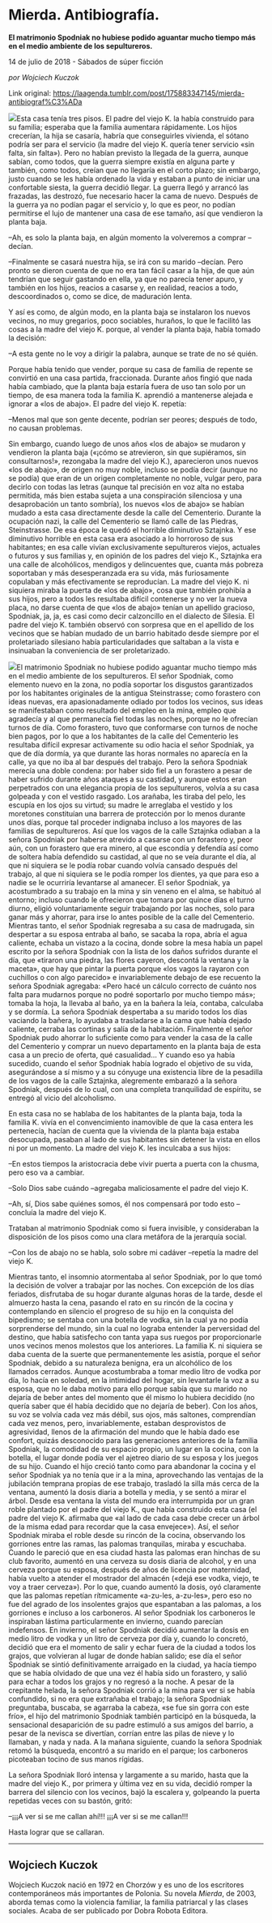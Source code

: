 # Mierda. Antibiografía.

**El matrimonio Spodniak no hubiese podido aguantar mucho tiempo más en el medio ambiente de los sepultureros.**

14 de julio de 2018 - Sábados de súper ficción

_por Wojciech Kuczok_

Link original: https://laagenda.tumblr.com/post/175883347145/mierda-antibiograf%C3%ADa

![](https://64.media.tumblr.com/f9257d63d91f1ef70d8eaaa05c389822/tumblr_inline_pbved7kwwM1t6q87u_540.jpg)Esta casa tenía tres pisos. El padre del viejo K. la había construido para su familia; esperaba que la familia aumentara rápidamente. Los hijos crecerían, la hija se casaría, habría que conseguirles vivienda, el sótano podría ser para el servicio (la madre del viejo K. quería tener servicio «sin falta, sin falta»). Pero no habían previsto la llegada de la guerra, aunque sabían, como todos, que la guerra siempre existía en alguna parte y también, como todos, creían que no llegaría en el corto plazo; sin embargo, justo cuando se les había ordenado la vida y estaban a punto de iniciar una confortable siesta, la guerra decidió llegar. La guerra llegó y arrancó las frazadas, las destrozó, fue necesario hacer la cama de nuevo. Después de la guerra ya no podían pagar el servicio y, lo que es peor, no podían permitirse el lujo de mantener una casa de ese tamaño, así que vendieron la planta baja.
  
–Ah, es solo la planta baja, en algún momento la volveremos a comprar –decían.
  
–Finalmente se casará nuestra hija, se irá con su marido –decían. Pero pronto se dieron cuenta de que no era tan fácil casar a la hija, de que aún tendrían que seguir gastando en ella, ya que no parecía tener apuro, y también en los hijos, reacios a casarse y, en realidad, reacios a todo, descoordinados o, como se dice, de maduración lenta.
  
Y así es como, de algún modo, en la planta baja se instalaron los nuevos vecinos, no muy gregarios, poco sociables, huraños, lo que le facilitó las cosas a la madre del viejo K. porque, al vender la planta baja, había tomado la decisión:
  
–A esta gente no le voy a dirigir la palabra, aunque se trate de no sé quién.
  
Porque había tenido que vender, porque su casa de familia de repente se convirtió en una casa partida, fraccionada. Durante años fingió que nada había cambiado, que la planta baja estaría fuera de uso tan solo por un tiempo, de esa manera toda la familia K. aprendió a mantenerse alejada e ignorar a «los de abajo». El padre del viejo K. repetía:
  
–Menos mal que son gente decente, podrían ser peores; después de todo, no causan problemas.
  
Sin embargo, cuando luego de unos años «los de abajo» se mudaron y vendieron la planta baja («¡cómo se atrevieron, sin que supiéramos, sin consultarnos!», rezongaba la madre del viejo K.), aparecieron unos nuevos «los de abajo», de origen no muy noble, incluso se podía decir (aunque no se podía) que eran de un origen completamente no noble, vulgar pero, para decirlo con todas las letras (aunque tal precisión en voz alta no estaba permitida, más bien estaba sujeta a una conspiración silenciosa y una desaprobación un tanto sombría), los nuevos «los de abajo» se habían mudado a esta casa directamente desde la calle del Cementerio. Durante la ocupación nazi, la calle del Cementerio se llamó calle de las Piedras, Steinstrasse. De esa época le quedó el horrible diminutivo Sztajnka. Y ese diminutivo horrible en esta casa era asociado a lo horroroso de sus habitantes; en esa calle vivían exclusivamente sepultureros viejos, actuales o futuros y sus familias y, en opinión de los padres del viejo K., Sztajnka era una calle de alcohólicos, mendigos y delincuentes que, cuanta más pobreza soportaban y más desesperanzada era su vida, más furiosamente copulaban y más efectivamente se reproducían. La madre del viejo K. ni siquiera miraba la puerta de «los de abajo», cosa que también prohibía a sus hijos, pero a todos les resultaba difícil contenerse y no ver la nueva placa, no darse cuenta de que «los de abajo» tenían un apellido gracioso, Spodniak, ja, ja, es casi como decir calzoncillo en el dialecto de Silesia. El padre del viejo K. también observó con sorpresa que en el apellido de los vecinos que se habían mudado de un barrio habitado desde siempre por el proletariado silesiano había particularidades que saltaban a la vista e insinuaban la conveniencia de ser proletarizado.


![](https://64.media.tumblr.com/f9257d63d91f1ef70d8eaaa05c389822/tumblr_inline_pbved7kwwM1t6q87u_250.jpg)El matrimonio Spodniak no hubiese podido aguantar mucho tiempo más en el medio ambiente de los sepultureros. El señor Spodniak, como elemento nuevo en la zona, no podía soportar los disgustos garantizados por los habitantes originales de la antigua Steinstrasse; como forastero con ideas nuevas, era apasionadamente odiado por todos los vecinos, sus ideas se manifestaban como resultado del empleo en la mina, empleo que agradecía y al que permanecía fiel todas las noches, porque no le ofrecían turnos de día. Como forastero, tuvo que conformarse con turnos de noche bien pagos, por lo que a los habitantes de la calle del Cementerio les resultaba difícil expresar activamente su odio hacia el señor Spodniak, ya que de día dormía, ya que durante las horas normales no aparecía en la calle, ya que no iba al bar después del trabajo. Pero la señora Spodniak merecía una doble condena: por haber sido fiel a un forastero a pesar de haber sufrido durante años ataques a su castidad, y aunque estos eran perpetrados con una elegancia propia de los sepultureros, volvía a su casa golpeada y con el vestido rasgado. Los arañaba, les tiraba del pelo, les escupía en los ojos su virtud; su madre le arreglaba el vestido y los moretones constituían una barrera de protección por lo menos durante unos días, porque tal proceder indignaba incluso a los mayores de las familias de sepultureros. Así que los vagos de la calle Sztajnka odiaban a la señora Spodniak por haberse atrevido a casarse con un forastero y, peor aún, con un forastero que era minero, al que escondía y defendía así como de soltera había defendido su castidad, al que no se veía durante el día, al que ni siquiera se le podía robar cuando volvía cansado después del trabajo, al que ni siquiera se le podía romper los dientes, ya que para eso a nadie se le ocurriría levantarse al amanecer. El señor Spodniak, ya acostumbrado a su trabajo en la mina y sin veneno en el alma, se habituó al entorno; incluso cuando le ofrecieron que tomara por quince días el turno diurno, eligió voluntariamente seguir trabajando por las noches, solo para ganar más y ahorrar, para irse lo antes posible de la calle del Cementerio. Mientras tanto, el señor Spodniak regresaba a su casa de madrugada, sin despertar a su esposa entraba al baño, se sacaba la ropa, abría el agua caliente, echaba un vistazo a la cocina, donde sobre la mesa había un papel escrito por la señora Spodniak con la lista de los daños sufridos durante el día, que «tiraron una piedra, las flores cayeron, descontá la ventana y la maceta», que hay que pintar la puerta porque «los vagos la rayaron con cuchillos o con algo parecido» e invariablemente debajo de ese recuento la señora Spodniak agregaba: «Pero hacé un cálculo correcto de cuánto nos falta para mudarnos porque no podré soportarlo por mucho tiempo más»; tomaba la hoja, la llevaba al baño, ya en la bañera la leía, contaba, calculaba y se dormía. La señora Spodniak despertaba a su marido todos los días vaciando la bañera, lo ayudaba a trasladarse a la cama que había dejado caliente, cerraba las cortinas y salía de la habitación. Finalmente el señor Spodniak pudo ahorrar lo suficiente como para vender la casa de la calle del Cementerio y comprar un nuevo departamento en la planta baja de esta casa a un precio de oferta, qué casualidad… Y cuando eso ya había sucedido, cuando el señor Spodniak había logrado el objetivo de su vida, asegurándose a sí mismo y a su cónyuge una existencia libre de la pesadilla de los vagos de la calle Sztajnka, alegremente embarazó a la señora Spodniak, después de lo cual, con una completa tranquilidad de espíritu, se entregó al vicio del alcoholismo.
  
En esta casa no se hablaba de los habitantes de la planta baja, toda la familia K. vivía en el convencimiento inamovible de que la casa entera les pertenecía, hacían de cuenta que la vivienda de la planta baja estaba desocupada, pasaban al lado de sus habitantes sin detener la vista en ellos ni por un momento. La madre del viejo K. les inculcaba a sus hijos:
  
–En estos tiempos la aristocracia debe vivir puerta a puerta con la chusma, pero eso va a cambiar.
  
–Solo Dios sabe cuándo –agregaba maliciosamente el padre del viejo K.
  
–Ah, sí, Dios sabe quiénes somos, él nos compensará por todo esto –concluía la madre del viejo K.
  
Trataban al matrimonio Spodniak como si fuera invisible, y consideraban la disposición de los pisos como una clara metáfora de la jerarquía social.
  
–Con los de abajo no se habla, solo sobre mi cadáver –repetía la madre del viejo K.
  
Mientras tanto, el insomnio atormentaba al señor Spodniak, por lo que tomó la decisión de volver a trabajar por las noches. Con excepción de los días feriados, disfrutaba de su hogar durante algunas horas de la tarde, desde el almuerzo hasta la cena, pasando el rato en su rincón de la cocina y contemplando en silencio el progreso de su hijo en la conquista del bipedismo; se sentaba con una botella de vodka, sin la cual ya no podía sorprenderse del mundo, sin la cual no lograba entender la perversidad del destino, que había satisfecho con tanta yapa sus ruegos por proporcionarle unos vecinos menos molestos que los anteriores. La familia K. ni siquiera se daba cuenta de la suerte que permanentemente les asistía, porque el señor Spodniak, debido a su naturaleza benigna, era un alcohólico de los llamados cerrados. Aunque acostumbraba a tomar medio litro de vodka por día, lo hacía en soledad, en la intimidad del hogar, sin levantarle la voz a su esposa, que no le daba motivo para ello porque sabía que su marido no dejaría de beber antes del momento que él mismo lo hubiera decidido (no quería saber que él había decidido que no dejaría de beber). Con los años, su voz se volvía cada vez más débil, sus ojos, más saltones, comprendían cada vez menos, pero, invariablemente, estaban desprovistos de agresividad, llenos de la afirmación del mundo que le había dado ese confort, quizás desconocido para las generaciones anteriores de la familia Spodniak, la comodidad de su espacio propio, un lugar en la cocina, con la botella, el lugar donde podía ver el ajetreo diario de su esposa y los juegos de su hijo. Cuando el hijo creció tanto como para abandonar la cocina y el señor Spodniak ya no tenía que ir a la mina, aprovechando las ventajas de la jubilación temprana propias de ese trabajo, trasladó la silla más cerca de la ventana, aumentó la dosis diaria a botella y media, y se sentó a mirar el árbol. Desde esa ventana la vista del mundo era interrumpida por un gran roble plantado por el padre del viejo K., que había construido esta casa (el padre del viejo K. afirmaba que «al lado de cada casa debe crecer un árbol de la misma edad para recordar que la casa envejece»). Así, el señor Spodniak miraba el roble desde su rincón de la cocina, observando los gorriones entre las ramas, las palomas tranquilas, miraba y escuchaba. Cuando le pareció que en esa ciudad hasta las palomas eran hinchas de su club favorito, aumentó en una cerveza su dosis diaria de alcohol, y en una cerveza porque su esposa, después de años de licencia por maternidad, había vuelto a atender el mostrador del almacén («dejá ese vodka, viejo, te voy a traer cerveza»). Por lo que, cuando aumentó la dosis, oyó claramente que las palomas repetían rítmicamente «a-zu-les, a-zu-les», pero eso no fue del agrado de los insolentes grajos que espantaban a las palomas, a los gorriones e incluso a los carboneros. Al señor Spodniak los carboneros le inspiraban lástima particularmente en invierno, cuando parecían indefensos. En invierno, el señor Spodniak decidió aumentar la dosis en medio litro de vodka y un litro de cerveza por día y, cuando lo concretó, decidió que era el momento de salir y echar fuera de la ciudad a todos los grajos, que volvieran al lugar de donde habían salido; ese día el señor Spodniak se sintió definitivamente arraigado en la ciudad, ya hacía tiempo que se había olvidado de que una vez él había sido un forastero, y salió para echar a todos los grajos y no regresó a la noche. A pesar de la crepitante helada, la señora Spodniak corrió a la mina para ver si se había confundido, si no era que extrañaba el trabajo; la señora Spodniak preguntaba, buscaba, se agarraba la cabeza, «se fue sin gorra con este frío», el hijo del matrimonio Spodniak también participó en la búsqueda, la sensacional desaparición de su padre estimuló a sus amigos del barrio, a pesar de la nevisca se divertían, corrían entre las pilas de nieve y lo llamaban, y nada y nada. A la mañana siguiente, cuando la señora Spodniak retomó la búsqueda, encontró a su marido en el parque; los carboneros picoteaban tocino de sus manos rígidas.
  
La señora Spodniak lloró intensa y largamente a su marido, hasta que la madre del viejo K., por primera y última vez en su vida, decidió romper la barrera del silencio con los vecinos, bajó la escalera y, golpeando la puerta repetidas veces con su bastón, gritó:
  
–¡¡¡A ver si se me callan ahí!!! ¡¡¡A ver si se me callan!!!
  
Hasta lograr que se callaran.




---

 Wojciech Kuczok
----------------

 Wojciech Kuczok nació en 1972 en Chorzów y es uno de los escritores contemporáneos más importantes de Polonia. Su novela *Mierda*, de 2003, aborda temas como la violencia familiar, la familia patriarcal y las clases sociales. Acaba de ser publicado por Dobra Robota Editora.
 


